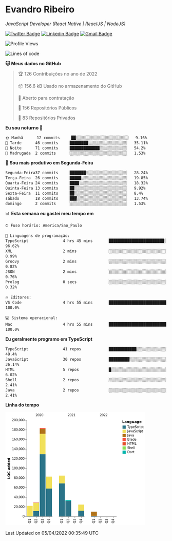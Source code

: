 # Evandro **Ribeiro**

*JavaScript Developer (React Native | ReactJS | NodeJS)*

[![Twitter Badge](https://img.shields.io/badge/-@ribeiroevandro-201B2D?style=flat-square&labelColor=201B2D&logo=twitter&logoColor=white&link=https://twitter.com/ribeiroevandro)](https://twitter.com/ribeiroevandro) 
[![Linkedin Badge](https://img.shields.io/badge/-Evandro%20Ribeiro-201B2D?style=flat-square&logo=Linkedin&logoColor=white&link=https://www.linkedin.com/in/ribeiroevandro)](https://www.linkedin.com/in/ribeiroevandro) 
[![Gmail Badge](https://img.shields.io/badge/-oi@ribeiroevandro.com.br-201B2D?style=flat-square&logo=Gmail&logoColor=white&link=mailto:oi@ribeiroevandro.com.br)](mailto:oi@ribeiroevandro.com.br)


<!--START_SECTION:waka-->
![Profile Views](http://img.shields.io/badge/Visualizac%C3%B5es%20do%20perfil-0-blue)

![Lines of code](https://img.shields.io/badge/Desde%20o%20Hello%20World%20eu%20escrevi-470%20Thousand%20linhas%20de%20c%C3%B3digo-blue)

**🐱 Meus dados no GitHub** 

> 🏆 126 Contribuições no ano de 2022
 > 
> 📦 156.6 kB Usado no armazenamento do GitHub 
 > 
> 💼 Aberto para contratação
 > 
> 📜 156 Repositórios Públicos 
 > 
> 🔑 83 Repositórios Privados  
 > 
**Eu sou noturno 🦉** 

```text
🌞 Manhã      12 commits     ██░░░░░░░░░░░░░░░░░░░░░░░   9.16% 
🌆 Tarde      46 commits     ████████░░░░░░░░░░░░░░░░░   35.11% 
🌃 Noite      71 commits     █████████████░░░░░░░░░░░░   54.2% 
🌙 Madrugada  2 commits      ░░░░░░░░░░░░░░░░░░░░░░░░░   1.53%

```
📅 **Sou mais produtivo em Segunda-Feira** 

```text
Segunda-Feira37 commits     ███████░░░░░░░░░░░░░░░░░░   28.24% 
Terça-Feira  26 commits     █████░░░░░░░░░░░░░░░░░░░░   19.85% 
Quarta-Feira 24 commits     ████░░░░░░░░░░░░░░░░░░░░░   18.32% 
Quinta-Feira 13 commits     ██░░░░░░░░░░░░░░░░░░░░░░░   9.92% 
Sexta-Feira  11 commits     ██░░░░░░░░░░░░░░░░░░░░░░░   8.4% 
sábado       18 commits     ███░░░░░░░░░░░░░░░░░░░░░░   13.74% 
domingo      2 commits      ░░░░░░░░░░░░░░░░░░░░░░░░░   1.53%

```


📊 **Esta semana eu gastei meu tempo em** 

```text
⌚︎ Fuso horário: America/Sao_Paulo

💬 Linguagens de programação: 
TypeScript               4 hrs 45 mins       ████████████████████████░   96.62% 
XML                      2 mins              ░░░░░░░░░░░░░░░░░░░░░░░░░   0.99% 
Groovy                   2 mins              ░░░░░░░░░░░░░░░░░░░░░░░░░   0.82% 
JSON                     2 mins              ░░░░░░░░░░░░░░░░░░░░░░░░░   0.76% 
Prolog                   0 secs              ░░░░░░░░░░░░░░░░░░░░░░░░░   0.32%

🔥 Editores: 
VS Code                  4 hrs 55 mins       █████████████████████████   100.0%

💻 Sistema operacional: 
Mac                      4 hrs 55 mins       █████████████████████████   100.0%

```

**Eu geralmente programo em TypeScript** 

```text
TypeScript               41 repos            ████████████░░░░░░░░░░░░░   49.4% 
JavaScript               30 repos            █████████░░░░░░░░░░░░░░░░   36.14% 
HTML                     5 repos             █░░░░░░░░░░░░░░░░░░░░░░░░   6.02% 
Shell                    2 repos             ░░░░░░░░░░░░░░░░░░░░░░░░░   2.41% 
Java                     2 repos             ░░░░░░░░░░░░░░░░░░░░░░░░░   2.41%

```


**Linha do tempo**

![Chart not found](https://raw.githubusercontent.com/ribeiroevandro/ribeiroevandro/master/charts/bar_graph.png) 


 Last Updated on 05/04/2022 00:35:49 UTC
<!--END_SECTION:waka-->
